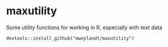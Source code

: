 # maxutility
Some utility functions for working in R, especially with text data

```{r}
devtools::install_github("mweylandt/maxutility")
```



